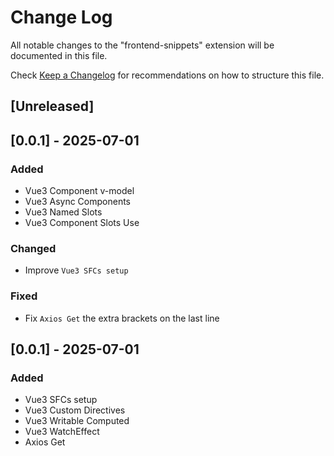 # Change Log

All notable changes to the "frontend-snippets" extension will be documented in this file.

Check [Keep a Changelog](http://keepachangelog.com/) for recommendations on how to structure this file.

## [Unreleased]

## [0.0.1] - 2025-07-01

### Added

- Vue3 Component v-model
- Vue3 Async Components
- Vue3 Named Slots
- Vue3 Component Slots Use

### Changed

- Improve `Vue3 SFCs setup`

### Fixed

- Fix `Axios Get` the extra brackets on the last line

## [0.0.1] - 2025-07-01

### Added

- Vue3 SFCs setup
- Vue3 Custom Directives
- Vue3 Writable Computed
- Vue3 WatchEffect
- Axios Get
